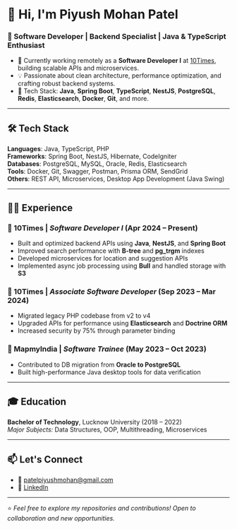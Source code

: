 # 👋 Hi, I'm Piyush Mohan Patel

### 🚀 Software Developer | Backend Specialist | Java & TypeScript Enthusiast

- 🔭 Currently working remotely as a **Software Developer I** at [10Times](https://10times.com), building scalable APIs and microservices.
- 💡 Passionate about clean architecture, performance optimization, and crafting robust backend systems.
- 🧰 Tech Stack: **Java**, **Spring Boot**, **TypeScript**, **NestJS**, **PostgreSQL**, **Redis**, **Elasticsearch**, **Docker**, **Git**, and more.

---

## 🛠️ Tech Stack

**Languages**: Java, TypeScript, PHP  
**Frameworks**: Spring Boot, NestJS, Hibernate, CodeIgniter  
**Databases**: PostgreSQL, MySQL, Oracle, Redis, Elasticsearch  
**Tools**: Docker, Git, Swagger, Postman, Prisma ORM, SendGrid  
**Others**: REST API, Microservices, Desktop App Development (Java Swing)

---

## 🧑‍💻 Experience

### 🔹 10Times | *Software Developer I* (Apr 2024 – Present)
- Built and optimized backend APIs using **Java**, **NestJS**, and **Spring Boot**
- Improved search performance with **B-tree** and **pg_trgm** indexes
- Developed microservices for location and suggestion APIs
- Implemented async job processing using **Bull** and handled storage with **S3**

### 🔹 10Times | *Associate Software Developer* (Sep 2023 – Mar 2024)
- Migrated legacy PHP codebase from v2 to v4
- Upgraded APIs for performance using **Elasticsearch** and **Doctrine ORM**
- Increased security by 75% through parameter binding

### 🔹 MapmyIndia | *Software Trainee* (May 2023 – Oct 2023)
- Contributed to DB migration from **Oracle to PostgreSQL**
- Built high-performance Java desktop tools for data verification

---

## 🎓 Education

**Bachelor of Technology**, Lucknow University (2018 – 2022)  
*Major Subjects:* Data Structures, OOP, Multithreading, Microservices

---


## 📫 Let's Connect

- 📧 [patelpiyushmohan@gmail.com](mailto:patelpiyushmohan@gmail.com)
- 🔗 [LinkedIn](http://www.linkedin.com/in/piyush-mohan-patel-63b2a01b2)

---

⭐️ *Feel free to explore my repositories and contributions! Open to collaboration and new opportunities.*
